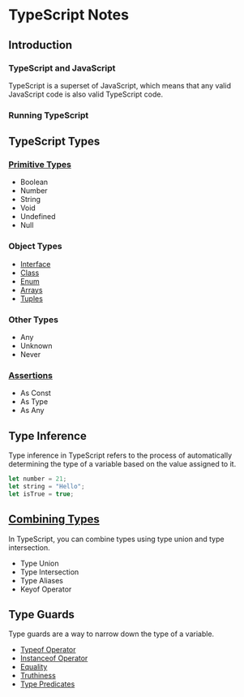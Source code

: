 # TypeScript Notes

## Introduction

### TypeScript and JavaScript

TypeScript is a superset of JavaScript, which means that any valid JavaScript code is also valid TypeScript code.

### Running TypeScript

## TypeScript Types

### [Primitive Types](/TypeScript/data-types/primitive-types.ts)

- Boolean
- Number
- String
- Void
- Undefined
- Null

### Object Types

- [Interface](/TypeScript/data-types/object-types/interface.ts)
- [Class](/TypeScript/data-types/object-types/class.ts)
- [Enum](/TypeScript/data-types/object-types/enum.ts)
- [Arrays](/TypeScript/data-types/object-types/arrays.ts)
- [Tuples](/TypeScript/data-types/object-types/tuples.ts)

### Other Types

- Any
- Unknown
- Never

### [Assertions](/TypeScript/data-types/assertion.ts)

- As Const
- As Type
- As Any

## Type Inference

Type inference in TypeScript refers to the process of automatically determining the type of a variable based on the value assigned to it.

```ts
let number = 21;
let string = "Hello";
let isTrue = true;
```

## [Combining Types](/TypeScript/combining-types.ts)

In TypeScript, you can combine types using type union and type intersection.

- Type Union
- Type Intersection
- Type Aliases
- Keyof Operator

## Type Guards

Type guards are a way to narrow down the type of a variable.

- [Typeof Operator](/TypeScript/type-guards/typeof.ts)
- [Instanceof Operator](/TypeScript/type-guards/instanceof.ts)
- [Equality](/TypeScript/type-guards/equality.ts)
- [Truthiness](/TypeScript/type-guards/truthiness.ts)
- [Type Predicates](/TypeScript/type-guards/predicates.ts)
